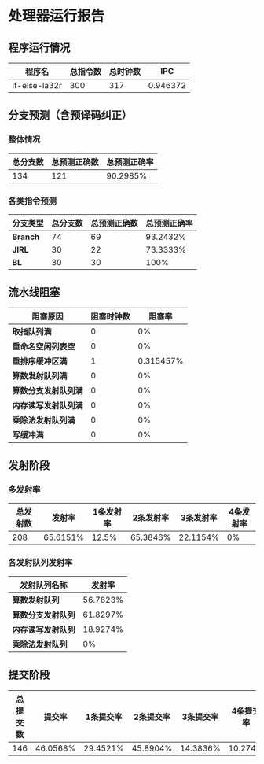 # 处理器运行报告
## 程序运行情况
|程序名|总指令数|总时钟数|IPC|
|---|---|---|---|
|if-else-la32r|300|317|0.946372|

## 分支预测（含预译码纠正）
### 整体情况
|总分支数|总预测正确数|总预测正确率|
|---|---|---|
|134|121|90.2985%|

### 各类指令预测
|分支类型|总分支数|总预测正确数|总预测正确率|
|---|---|---|---|
|**Branch**| 74 | 69 | 93.2432%|
|**JIRL**| 30 | 22 | 73.3333%|
|**BL**| 30 | 30 | 100%|

## 流水线阻塞
|阻塞原因|阻塞时钟数|阻塞率|
|---|---|---|
|**取指队列满**| 0 | 0%|
|**重命名空闲列表空**|0 | 0%|
|**重排序缓冲区满**|1 | 0.315457%|
|**算数发射队列满**|0 | 0%|
|**算数分支发射队列满**|0 | 0%|
|**内存读写发射队列满**|0 | 0%|
|**乘除法发射队列满**|0 | 0%|
|**写缓冲满**|0 | 0%|

## 发射阶段
### 多发射率
|总发射数|发射率|1条发射率|2条发射率|3条发射率|4条发射率|
|---|---|---|---|---|---|
|208|65.6151%|12.5%|65.3846%|22.1154%|0%|

### 各发射队列发射率
|发射队列名称|发射率|
|---|---|
|**算数发射队列**|56.7823%|
|**算数分支发射队列**|61.8297%|
|**内存读写发射队列**|18.9274%|
|**乘除法发射队列**|0%|

## 提交阶段
|总提交数|提交率|1条提交率|2条提交率|3条提交率|4条提交率|
|---|---|---|---|---|---|
|146|46.0568%|29.4521%|45.8904%|14.3836%|10.274%|
